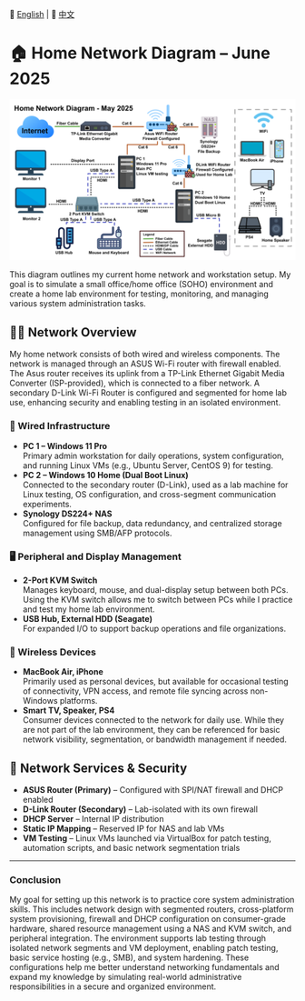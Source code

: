 📘 [English](README.md) | 📙 [中文](README_zh.md)

# 🏠 Home Network Diagram – June 2025

![NetworkDiagram](./img/NetworkDiagram.png)

This diagram outlines my current home network and workstation setup. My goal is to simulate a small office/home office (SOHO) environment and create a home lab environment for testing, monitoring, and managing various system administration tasks.

## 🧑‍💻 Network Overview

My home network consists of both wired and wireless components. The network is managed through an ASUS Wi-Fi router with firewall enabled. The Asus router receives its uplink from a TP-Link Ethernet Gigabit Media Converter (ISP-provided), which is connected to a fiber network. A secondary D-Link Wi-Fi Router is configured and segmented for home lab use, enhancing security and enabling testing in an isolated environment.

### 🔌 Wired Infrastructure
- **PC 1 – Windows 11 Pro**  
  Primary admin workstation for daily operations, system configuration, and running Linux VMs (e.g., Ubuntu Server, CentOS 9) for testing.
- **PC 2 – Windows 10 Home (Dual Boot Linux)**  
  Connected to the secondary router (D-Link), used as a lab machine for Linux testing, OS configuration, and cross-segment communication experiments.
- **Synology DS224+ NAS**  
  Configured for file backup, data redundancy, and centralized storage management using SMB/AFP protocols.

### 🖥️ Peripheral and Display Management
- **2-Port KVM Switch**  
  Manages keyboard, mouse, and dual-display setup between both PCs.
  Using the KVM switch allows me to switch between PCs while I practice and test my home lab environment. 
- **USB Hub, External HDD (Seagate)**  
  For expanded I/O to support backup operations and file organizations.

### 🛜 Wireless Devices 
- **MacBook Air, iPhone**  
  Primarily used as personal devices, but available for occasional testing of connectivity, VPN access, and remote file syncing across non-Windows platforms.
- **Smart TV, Speaker, PS4**  
  Consumer devices connected to the network for daily use. While they are not part of the lab environment, they can be referenced for basic network visibility, segmentation, or bandwidth management if needed.

## 🔐 Network Services & Security
- **ASUS Router (Primary)** – Configured with SPI/NAT firewall and DHCP enabled
- **D-Link Router (Secondary)** – Lab-isolated with its own firewall
- **DHCP Server** – Internal IP distribution
- **Static IP Mapping** – Reserved IP for NAS and lab VMs
- **VM Testing** – Linux VMs launched via VirtualBox for patch testing, automation scripts, and basic network segmentation trials
---

### Conclusion

My goal for setting up this network is to practice core system administration skills. This includes network design with segmented routers, cross-platform system provisioning, firewall and DHCP configuration on consumer-grade hardware, shared resource management using a NAS and KVM switch, and peripheral integration. The environment supports lab testing through isolated network segments and VM deployment, enabling patch testing, basic service hosting (e.g., SMB), and system hardening. These configurations help me better understand networking fundamentals and expand my knowledge by simulating real-world administrative responsibilities in a secure and organized environment.

